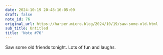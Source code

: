 ```yaml
---
date: 2024-10-19 20:48:16-05:00
draft: false
note_id: 76
original_url: https://harper.micro.blog/2024/10/19/saw-some-old.html
sub_title: Untitled
title: 'Note #76'
---
```


Saw some old friends tonight. Lots of fun and laughs.